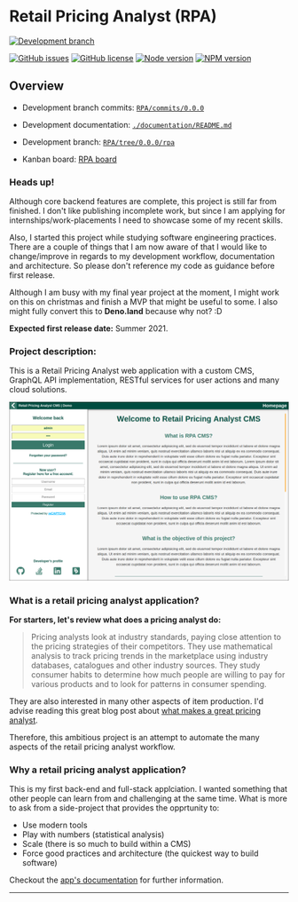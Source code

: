 Retail Pricing Analyst (RPA)
================================================================================

[![Development branch ](https://badgen.net/badge/development%20branch/v0.0.0%20alpha%20-%20300+%20commits/orange)](https://github.com/U-ways/RPA/tree/0.0.0/rpa)

[![GitHub issues ](https://badgen.net/github/open-issues/U-ways/RPA)](https://github.com/U-ways/RPA/issues)
[![GitHub license ](https://badgen.net/badge/license/MIT/blue)](https://github.com/U-ways/RPA/blob/master/LICENSE)
[![Node version ](https://badgen.net/badge/node/v8.12.0%20LTS/blue)](https://nodejs.org/en/blog/release/v8.12.0/)
[![NPM version ](https://badgen.net/badge/npm/v6.4.1/blue)](https://www.npmjs.com/package/npm/v/6.4.1)

<!-- TODO: Fix all CC issues
[![CodeClimate Overview ](https://badgen.net/codeclimate/maintainability/U-ways/RPA?icon=codeclimate&color=yellow)](https://codeclimate.com/github/U-ways/RPA)
[![CodeClimate Issues ](https://badgen.net/codeclimate/issues/U-ways/RPA?icon=codeclimate&color=yellow)](https://codeclimate.com/github/U-ways/RPA/issues)
-->


Overview
--------------------------------------------------------------------------------

- Development branch commits: [`RPA/commits/0.0.0`](https://github.com/U-ways/RPA/commits/0.0.0)

- Development documentation: [`./documentation/README.md`](./documentation/README.md)
- Development branch: [`RPA/tree/0.0.0/rpa`](https://github.com/U-ways/RPA/tree/0.0.0/rpa)
- Kanban board: [RPA board](https://github.com/U-ways/RPA/projects/1)

### Heads up!
Although core backend features are complete, this project is still far from finished. I don't like publishing incomplete work, but since I am applying for internships/work-placements I need to showcase some of my recent skills.

Also, I started this project while studying software engineering practices. There are a couple of things that I am now aware of that I would like to change/improve in regards to my development workflow, documentation and architecture. So please don't reference my code as guidance before first release. 

Although I am busy with my final year project at the moment, I might work on this on christmas and finish a MVP that might be useful to some. I also might fully convert this to **Deno.land** because why not? :D

**Expected first release date:** Summer 2021.


### Project description:
This is a Retail Pricing Analyst web application with a custom CMS, GraphQL API implementation, RESTful services for user actions and many cloud solutions.

![screenshot of landing page](./documentation/images/landingPage.png)

### What is a retail pricing analyst application?
**For starters, let's review what does a pricing analyst do:**

> Pricing analysts look at industry standards, paying close attention to the pricing strategies of their competitors. They use mathematical analysis to track pricing trends in the marketplace using industry databases, catalogues and other industry sources. They study consumer habits to determine how much people are willing to pay for various products and to look for patterns in consumer spending.

They are also interested in many other aspects of item production. I'd advise reading this great blog post about [what makes a great pricing analyst][1].

Therefore, this ambitious project is an attempt to automate the many aspects of the retail pricing analyst workflow.


### Why a retail pricing analyst application?
This is my first back-end and full-stack applciation. I wanted something that other people can learn from and challenging at the same time. What is more to ask from a side-project that provides the opprtunity to:

- Use modern tools
- Play with numbers (statistical analysis)
- Scale (there is so much to build within a CMS)
- Force good practices and architecture (the quickest way to build software)


Checkout the [app's documentation](./documentation/README.md) for further information.

________________________________________________________________________________

[1]:https://blog.blackcurve.com/what-makes-a-great-pricing-analyst
